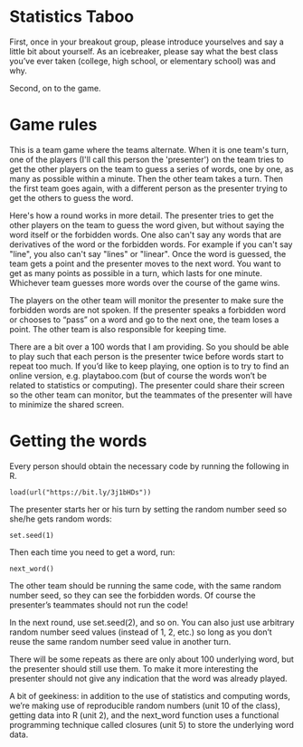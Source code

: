 # Statistics Taboo

First, once in your breakout group, please introduce yourselves and say a little bit about yourself. As an icebreaker, please say what the best class you’ve ever taken (college, high school, or elementary school) was and why.

Second, on to the game.

# Game rules

This is a team game where the teams alternate. When it is one team's turn, one of the players (I'll call this person the 'presenter') on the team tries to get the other players on the team to guess a series of words, one by one, as many as possible within a minute. Then the other team takes a turn. Then the first team goes again, with a different person as the presenter trying to get the others to guess the word.

Here's how a round works in more detail. The presenter tries to get the other players on the team to guess the word given, but without saying the word itself or the  forbidden words. One also can't say any words that are derivatives of the word or the forbidden words. For example if you can't say "line", you also can't say "lines" or "linear".  Once the word is guessed, the team gets a point and the presenter moves to the next word. You want to get as many points as possible in a turn, which lasts for one minute. Whichever team guesses more words over the course of the game wins. 

The players on the other team will monitor the presenter to make sure the forbidden words are not spoken. If the presenter speaks a forbidden word or chooses to “pass” on a word and go to the next one, the team loses a point. The other team is also responsible for keeping time.

There are a bit over a 100 words that I am providing. So you should be able to play such that each person is the presenter twice before words start to repeat too much. If you’d like to keep playing, one option is to try to find an online version, e.g. playtaboo.com (but of course the words won’t be related to statistics or computing). The presenter could share their screen so the other team can monitor, but the teammates of the presenter will have to minimize the shared screen.

# Getting the words

Every person should obtain the necessary code by running the following in R.

```
load(url("https://bit.ly/3j1bHDs"))
```

The presenter starts her or his turn by setting the random number seed so she/he gets random words:

```
set.seed(1)
```

Then each time you need to get a word, run:

```
next_word()
```

The other team should be running the same code, with the same random number seed, so they can see the forbidden words. Of course the presenter’s teammates should not run the code!

In the next round, use set.seed(2), and so on. You can also just use arbitrary random number seed values (instead of 1, 2, etc.) so long as you don’t reuse the same random number seed value in another turn.

There will be some repeats as there are only about 100 underlying word, but the presenter should still use them. To make it more interesting the presenter should not give any indication that the word was already played. 

A bit of geekiness: in addition to the use of statistics and computing words, we’re making use of reproducible random numbers (unit 10 of the class), getting data into R (unit 2), and the next_word function uses a functional programming technique called closures (unit 5) to store the underlying word data.

